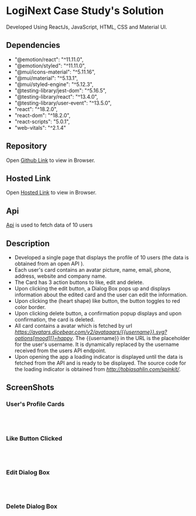 # LogiNext Case Study's Solution
Developed Using ReactJs, JavaScript, HTML, CSS and Material UI.

## Dependencies
- "@emotion/react": "^11.11.0",
- "@emotion/styled": "^11.11.0",
- "@mui/icons-material": "^5.11.16",
- "@mui/material": "^5.13.1",
- "@mui/styled-engine": "^5.12.3",
- "@testing-library/jest-dom": "^5.16.5",
- "@testing-library/react": "^13.4.0",
- "@testing-library/user-event": "^13.5.0",
- "react": "^18.2.0",
- "react-dom": "^18.2.0",
- "react-scripts": "5.0.1",
- "web-vitals": "^2.1.4"

## Repository
Open [Github Link](https://github.com/Abhishek97Ojha/LogiNext-Case-Study) to view in Browser.

## Hosted Link
Open [Hosted Link](https://logi-next-case-study.vercel.app/) to view in Browser.

## Api
[Api](https://jsonplaceholder.typicode.com/users) is used to fetch data of 10 users

## Description
- Developed a single page that displays the profile of 10 users (the data is obtained from an open API ). 
- Each user's card contains an avatar picture, name, email, phone, address, website and company name.
- The Card has 3 action buttons to like, edit and delete.
- Upon clicking the edit button, a Dialog Box pops up and displays information about the edited card and the user can edit the information.
- Upon clicking the (heart shape) like button, the button toggles to red color border.
- Upon clicking delete button, a confirmation popup displays and upon confirmation, the card is deleted. 
- All card contains a avatar which is fetched by url *https://avatars.dicebear.com/v2/avataaars/{{username}}.svg?options[mood][]=happy*. The {{username}} in the URL is the placeholder for the user's username. It is dynamically replaced by the username received from the users API endpoint.
- Upon opening the app a loading indicator is displayed until the data is fetched from the API and is ready to be displayed. The source code for the loading indicator is obtained from *http://tobiasahlin.com/spinkit/*.

## ScreenShots

### User's Profile Cards

<br/><br/>

### Like Button Clicked

<br/><br/>

### Edit Dialog Box 

<br/><br/>

### Delete Dialog Box

<br/><br/>